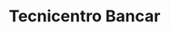 ---
title: "Tecnicentro Bancar"
url: /bogota-d-c/tecnicentro-bancar/
shop: reparación de automóviles
---